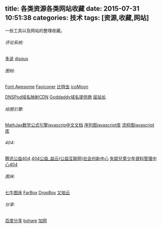 title: 各类资源各类网站收藏
date: 2015-07-31 10:51:38
categories: 技术
tags: [资源,收藏,网站]
---
一些工具以及网站的整理收藏。
<!-- more -->
###### 评论系统:
[多说](http://duoshuo.com)
[disqus](https://disqus.com)

###### 图标:
[Font Awesome](http://fortawesome.github.io/Font-Awesome/3.2.1/icons/)
[Faviconer](http://www.faviconer.com/)
[比特虫](http://www.bitbug.net)
[icoMoon](http://icomoon.io/)


[DNSPod域名映射CDN](https://www.dnspod.cn)
[Goddaddy域名提供商](https://www.godaddy.com)
[屈站长](http://www.sousuoyinqingtijiao.com/)

###### 绘图引擎:
[MathJax数学公式引擎javascrip](http://docs.mathjax.org/en/latest/index.html)[中文文档](https://mathjax-chinese-doc.readthedocs.org/en/latest/)
[序列图javascript库](http://bramp.github.io/js-sequence-diagrams/)
[流程图javascript库](http://adrai.github.io/flowchart.js/)

###### 404:
[腾讯公益404](http://www.qq.com/404)
[404公益_益云(公益互联网)社会创新中心](http://yibo.iyiyun.com/Index/web404)
[失蹤兒童少年資料管理中心404](http://404page.missingkids.org.tw/)

###### 图床:
[七牛图床](http://www.qiniu.com/)
[FarBox](http://www.farbox.com/)
[DropBox](http://www.dropbox.com/)
[又拍云](http://www.upyun.com/)

###### 分享:
[百度分享](http://share.baidu.com/)
[bshare](http://www.bshare.cn/)
[加网](http://www.jiathis.com/)
